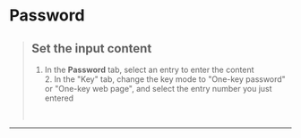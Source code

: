 # Password

> ## Set the input content
>
> 1. In the **Password** tab, select an entry to enter the content
> </br> 2. In the "Key" tab, change the key mode to "One-key password" or "One-key web page", and select the entry number you just entered
> </br>

---
